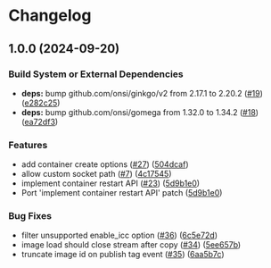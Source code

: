 # Changelog

## 1.0.0 (2024-09-20)


### Build System or External Dependencies

* **deps:** bump github.com/onsi/ginkgo/v2 from 2.17.1 to 2.20.2 ([#19](https://github.com/runfinch/finch-daemon/issues/19)) ([e282c25](https://github.com/runfinch/finch-daemon/commit/e282c253bfdd2bad7e97866e75598291892fb7fa))
* **deps:** bump github.com/onsi/gomega from 1.32.0 to 1.34.2 ([#18](https://github.com/runfinch/finch-daemon/issues/18)) ([ea72df3](https://github.com/runfinch/finch-daemon/commit/ea72df3f479e10ef0de0357a31a1686d626f5041))


### Features

* add container create options ([#27](https://github.com/runfinch/finch-daemon/issues/27)) ([504dcaf](https://github.com/runfinch/finch-daemon/commit/504dcaf9eff1316c9dd40db82a4ecce9b3e1796d))
* allow custom socket path ([#7](https://github.com/runfinch/finch-daemon/issues/7)) ([4c17545](https://github.com/runfinch/finch-daemon/commit/4c1754576d5beb3bd6b12e36893a588b2bb95825))
* implement container restart API ([#23](https://github.com/runfinch/finch-daemon/issues/23)) ([5d9b1e0](https://github.com/runfinch/finch-daemon/commit/5d9b1e0f4e1565fd374b0f0941f373a094dc749c))
* Port 'implement container restart API' patch ([5d9b1e0](https://github.com/runfinch/finch-daemon/commit/5d9b1e0f4e1565fd374b0f0941f373a094dc749c))


### Bug Fixes

* filter unsupported enable_icc option ([#36](https://github.com/runfinch/finch-daemon/issues/36)) ([6c5e72d](https://github.com/runfinch/finch-daemon/commit/6c5e72d4e8c9f6a5be12bf38078798423d11064f))
* image load should close stream after copy ([#34](https://github.com/runfinch/finch-daemon/issues/34)) ([5ee657b](https://github.com/runfinch/finch-daemon/commit/5ee657b17de96c1d2302e9ee7490ccfdc64cd907))
* truncate image id on publish tag event ([#35](https://github.com/runfinch/finch-daemon/issues/35)) ([6aa5b7c](https://github.com/runfinch/finch-daemon/commit/6aa5b7ce76979682ad1cf2b49ac0237a74cac809))
